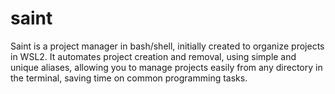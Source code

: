 # saint
Saint is a project manager in bash/shell, initially created to organize projects in WSL2. It automates project creation and removal, using simple and unique aliases, allowing you to manage projects easily from any directory in the terminal, saving time on common programming tasks.
